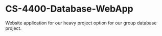 # CS-4400-Database-WebApp
Website application for our heavy project option for our group database project. 
